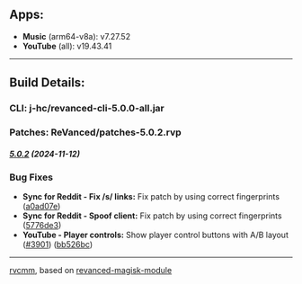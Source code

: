 ## Apps:
* **Music** (arm64-v8a): v7.27.52
* **YouTube** (all): v19.43.41

---

## Build Details:

### CLI: j-hc/revanced-cli-5.0.0-all.jar
### Patches: ReVanced/patches-5.0.2.rvp

##### [5.0.2](https://github.com/ReVanced/revanced-patches/compare/v5.0.1...v5.0.2) (2024-11-12)
### Bug Fixes
* **Sync for Reddit - Fix /s/ links:** Fix patch by using correct fingerprints ([a0ad07e](https://github.com/ReVanced/revanced-patches/commit/a0ad07ef3170dbe1d91ebd40f11d97b63d1c63d0))
* **Sync for Reddit - Spoof client:** Fix patch by using correct fingerprints ([5776de3](https://github.com/ReVanced/revanced-patches/commit/5776de3cfbfa62360267eb6026525d2da8c45654))
* **YouTube - Player controls:** Show player control buttons with A/B layout ([#3901](https://github.com/ReVanced/revanced-patches/issues/3901)) ([bb526bc](https://github.com/ReVanced/revanced-patches/commit/bb526bc00a384eb808f46267e5802c8e5beaa7d5))

---

[rvcmm](https://github.com/thrwKappu/rvcmm/), based on [revanced-magisk-module](https://github.com/j-hc/revanced-magisk-module)
